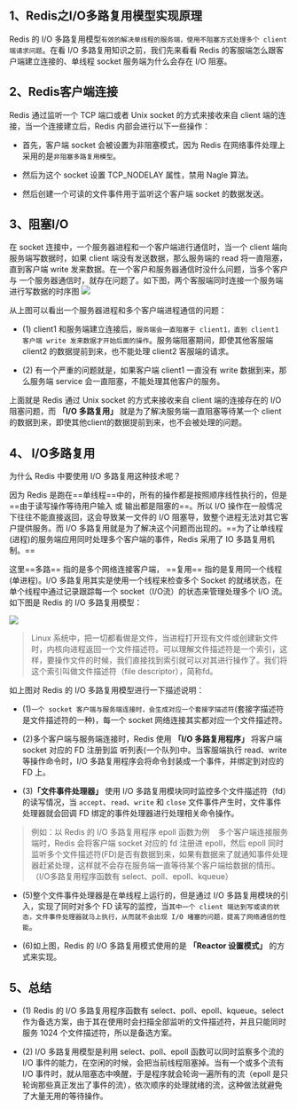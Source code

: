 
## 1、Redis之I/O多路复用模型实现原理

Redis 的 I/O 多路复用模型`有效的解决单线程的服务端，使用不阻塞方式处理多个 client 端请求问题`。在看 I/O 多路复用知识之前，我们先来看看 Redis 的客服端怎么跟客户端建立连接的、单线程 socket 服务端为什么会存在 I/O 阻塞。

## 2、Redis客户端连接

Redis 通过监听一个 TCP 端口或者 Unix socket 的方式来接收来自 client 端的连接，当一个连接建立后，Redis 内部会进行以下一些操作：

- 首先，客户端 socket 会被设置为非阻塞模式，因为 Redis 在网络事件处理上采用的是`非阻塞多路复用模型`。
    
- 然后为这个 socket 设置 TCP_NODELAY 属性，禁用 Nagle 算法。
    
- 然后创建一个可读的文件事件用于监听这个客户端 socket 的数据发送。
    

## 3、阻塞I/O

在 socket 连接中，一个服务器进程和一个客户端进行通信时，当一个 client 端向服务端写数据时，如果 client 端没有发送数据，那么服务端的 read 将一直阻塞，直到客户端 write 发来数据。在一个客户和服务器通信时没什么问题，当多个客户 与 一个服务器通信时，就存在问题了。如下图，两个客服端同时连接一个服务端进行写数据的时序图
![](https://image-for.oss-cn-guangzhou.aliyuncs.com/for-obsidian/Java_Study/2_%E5%AD%A6%E4%B9%A0%E7%AC%94%E8%AE%B0/1_Java%E8%AF%AD%E8%A8%80%E6%A0%B8%E5%BF%83/1_Java%E5%9F%BA%E7%A1%80/1_Java%E5%A4%8D%E4%B9%A0%E7%AC%94%E8%AE%B0/Pasted%20image%2020231021204901.png)

从上图可以看出一个服务器进程和多个客户端进程通信的问题：

- (1) client1 和服务端建立连接后，`服务端会一直阻塞于 client1，直到 client1 客户端 write 发来数据才开始后面的操作`。服务端阻塞期间，即使其他客服端 client2 的数据提前到来，也不能处理 client2 客服端的请求。
    
- (2) 有一个严重的问题就是，如果客户端 client1 一直没有 write 数据到来，那么服务端 service 会一直阻塞，不能处理其他客户的服务。
    

上面就是 Redis 通过 Unix socket 的方式来接收来自 client 端的连接存在的 I/O 阻塞问题，而 **「I/O 多路复用」** 就是为了解决服务端一直阻塞等待某一个 client 的数据到来，即使其他client的数据提前到来，也不会被处理的问题。

## 4、 I/O多路复用

为什么 Redis 中要使用 I/O 多路复用这种技术呢？

因为 Redis 是跑在==单线程==中的，所有的操作都是按照顺序线性执行的，但是==由于读写操作等待用户输入 或 输出都是阻塞的==。所以 I/O 操作在一般情况下往往不能直接返回，这会导致某一文件的 I/O 阻塞导，致整个进程无法对其它客户提供服务。而 I/O 多路复用就是为了解决这个问题而出现的。==为了让单线程(进程)的服务端应用同时处理多个客户端的事件，Redis 采用了 IO 多路复用机制。==

这里==多路== 指的是多个网络连接客户端， ==复用== 指的是复用同一个线程(单进程)。I/O 多路复用其实是使用一个线程来检查多个 Socket 的就绪状态，在单个线程中通过记录跟踪每一个 socket（I/O流）的状态来管理处理多个 I/O 流。如下图是 Redis 的 I/O 多路复用模型：

![](https://image-for.oss-cn-guangzhou.aliyuncs.com/for-obsidian/Java_Study/2_%E5%AD%A6%E4%B9%A0%E7%AC%94%E8%AE%B0/1_Java%E8%AF%AD%E8%A8%80%E6%A0%B8%E5%BF%83/1_Java%E5%9F%BA%E7%A1%80/1_Java%E5%A4%8D%E4%B9%A0%E7%AC%94%E8%AE%B0/Pasted%20image%2020231021205128.png)

>Linux 系统中，把一切都看做是文件，当进程打开现有文件或创建新文件时，内核向进程返回一个文件描述符。可以理解文件描述符是一个索引，这样，要操作文件的时候，我们直接找到索引就可以对其进行操作了。我们将这个索引叫做文件描述符（file descriptor），简称fd。


如上图对 Redis 的 I/O 多路复用模型进行一下描述说明：

- (1)`一个 socket 客户端与服务端连接时，会生成对应一个套接字描述符`(套接字描述符是文件描述符的一种)，每一个 socket 网络连接其实都对应一个文件描述符。
    
- (2)多个客户端与服务端连接时，Redis 使用 **「I/O 多路复用程序」** 将客户端 socket 对应的 FD 注册到监 听列表(一个队列)中。当客服端执行 read、write 等操作命令时，I/O 多路复用程序会将命令封装成一个事件，并绑定到对应的 FD 上。
    
- (3)**「文件事件处理器」** 使用 I/O 多路复用模块同时监控多个文件描述符（fd）的读写情况，当 `accept`、`read`、`write` 和 `close` 文件事件产生时，文件事件处理器就会回调 FD 绑定的事件处理器进行处理相关命令操作。
    

>例如：以 Redis 的 I/O 多路复用程序 epoll 函数为例    多个客户端连接服务端时，Redis 会将客户端 socket 对应的 fd 注册进 epoll，然后 epoll 同时监听多个文件描述符(FD)是否有数据到来，如果有数据来了就通知事件处理器赶紧处理，这样就不会存在服务端一直等待某个客户端给数据的情形。 
（I/O多路复用程序函数有 select、poll、epoll、kqueue）


- (5)整个文件事件处理器是在单线程上运行的，但是通过 I/O 多路复用模块的引入，实现了同时对多个 FD 读写的监控，当`其中一个 client 端达到写或读的状态，文件事件处理器就马上执行，从而就不会出现 I/O 堵塞的问题，提高了网络通信的性能`。
    
- (6)如上图，Redis 的 I/O 多路复用模式使用的是 **「Reactor 设置模式」** 的方式来实现。
    

## 5、总结

- (1) Redis 的 I/O 多路复用程序函数有 select、poll、epoll、kqueue。select 作为备选方案，由于其在使用时会扫描全部监听的文件描述符，并且只能同时服务 1024 个文件描述符，所以是备选方案。
    
- (2) I/O 多路复用模型是利用 select、poll、epoll 函数可以同时监察多个流的 I/O 事件的能力，在空闲的时候，会把当前线程阻塞掉。当有一个或多个流有 I/O 事件时，就从阻塞态中唤醒，于是程序就会轮询一遍所有的流（epoll 是只轮询那些真正发出了事件的流），依次顺序的处理就绪的流，这种做法就避免了大量无用的等待操作。